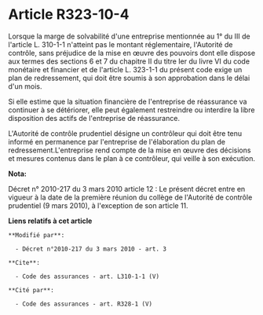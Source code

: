 # Article R323-10-4

Lorsque la marge de solvabilité d'une entreprise mentionnée au 1° du III de l'article L. 310-1-1 n'atteint pas le montant
réglementaire, l'Autorité de contrôle, sans préjudice de la mise en œuvre des pouvoirs dont elle dispose aux termes des
sections 6 et 7 du chapitre II du titre Ier du livre VI du code monétaire et financier et de l'article L. 323-1-1 du présent
code exige un plan de redressement, qui doit être soumis à son approbation dans le délai d'un mois. 

Si elle estime que la situation financière de l'entreprise de réassurance va continuer à se détériorer, elle peut également
restreindre ou interdire la libre disposition des actifs de l'entreprise de réassurance.

L'Autorité de contrôle prudentiel désigne un contrôleur qui doit être tenu informé en permanence par l'entreprise de
l'élaboration du plan de redressement.L'entreprise rend compte de la mise en œuvre des décisions et mesures contenus dans le
plan à ce contrôleur, qui veille à son exécution.

**Nota:**

Décret n° 2010-217 du 3 mars 2010 article 12 : Le présent décret entre en vigueur à la date de la première réunion du collège
de l'Autorité de contrôle prudentiel (9 mars 2010), à l'exception de son article 11.

**Liens relatifs à cet article**

	**Modifié par**:

	  - Décret n°2010-217 du 3 mars 2010 - art. 3

	**Cite**:

	  - Code des assurances - art. L310-1-1 (V)

	**Cité par**:

	  - Code des assurances - art. R328-1 (V)
